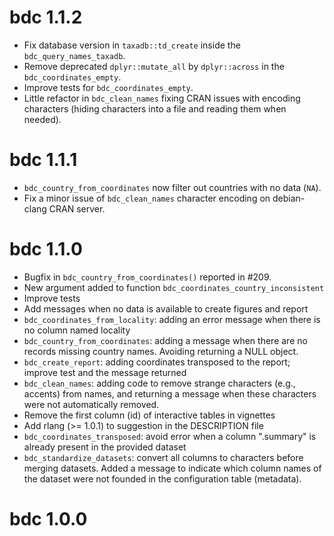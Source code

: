 # bdc 1.1.2

- Fix database version in `taxadb::td_create` inside the
  `bdc_query_names_taxadb`.
- Remove deprecated `dplyr::mutate_all` by `dplyr::across` in the
  `bdc_coordinates_empty`.
- Improve tests for `bdc_coordinates_empty`.
- Little refactor in `bdc_clean_names` fixing CRAN issues with
  encoding characters (hiding characters into a file and reading them
  when needed).

# bdc 1.1.1

- `bdc_country_from_coordinates` now filter out countries with no data (`NA`).
- Fix a minor issue of `bdc_clean_names` character encoding on debian-clang CRAN server.

# bdc 1.1.0

- Bugfix in `bdc_country_from_coordinates()` reported in #209.
- New argument added to function
  `bdc_coordinates_country_inconsistent`
- Improve tests
- Add messages when no data is available to create figures and report
- `bdc_coordinates_from_locality`: adding an error message when there
  is no column named locality
- `bdc_country_from_coordinates`: adding a message when there are no
  records missing country names. Avoiding returning a NULL object.
- `bdc_create_report`: adding coordinates transposed to the report;
  improve test and the message returned
- `bdc_clean_names`: adding code to remove strange characters (e.g.,
  accents) from names, and returning a message when these characters
  were not automatically removed.
- Remove the first column (id) of interactive tables in vignettes
- Add rlang (\>= 1.0.1) to suggestion in the DESCRIPTION file
- `bdc_coordinates_transposed`: avoid error when a column ".summary"
  is already present in the provided dataset
- `bdc_standardize_datasets`: convert all columns to characters before
  merging datasets. Added a message to indicate which column names of
  the dataset were not founded in the configuration table (metadata).

# bdc 1.0.0
